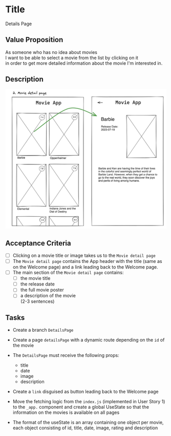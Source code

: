 # Title

Details Page

## Value Proposition

As someone who has no idea about movies <br>
I want to be able to select a movie from the list by clicking on it <br>
in order to get more detailed information about the movie I'm interested in.<br>

## Description

![wireframe](./assets/scribble-movie-detail-page.png)

## Acceptance Criteria

- [ ] Clicking on a movie title or image takes us to the `Movie detail page`
- [ ] The `Movie detail page` contains the App header with the title (same as on the Welcome page) and a link leading back to the Welcome page.
- [ ] The main section of the `Movie detail page` contains:
  - [ ] the movie title
  - [ ] the release date
  - [ ] the full movie poster
  - [ ] a description of the movie <br>
        (2-3 sentences)

## Tasks

- Create a branch `DetailsPage`
- Create a page `detailsPage` with a dynamic route depending on the `id` of the movie
- The `DetailsPage` must receive the following props:

  - title
  - date
  - image
  - description

- Create a `link` disguised as button leading back to the Welcome page

- Move the fetching logic from the `index.js` (implemented in User Story 1) to the `_app.` component and create a global UseState so that the information on the movies is available on all pages

- The format of the useState is an array containing one object per movie, each object consisting of id, title, date, image, rating and description
